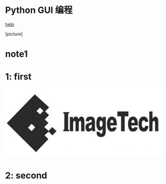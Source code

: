 # Python GUI 编程

[help](http://www.tensorflow.org)


[picture] 
# note1
# 1: first
   ![picture](https://github.com/powermano/cautious/blob/master/imagetech.jpg?raw=true)

# 2: second
